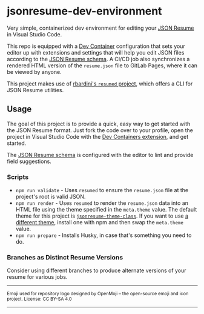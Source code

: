 # jsonresume-dev-environment

Very simple, containerized dev environment for editing your [JSON Resume](https://jsonresume.org/) in Visual Studio Code.

This repo is equipped with a [Dev Container](https://containers.dev/) configuration that sets your editor up with
extensions and settings that will help you edit JSON files according to the [JSON Resume schema](https://jsonresume.org/schema/).
A CI/CD job also synchronizes a rendered HTML version of the `resume.json` file to GitLab Pages, where it can be viewed by anyone.

This project makes use of [rbardini's `resumed` project](https://github.com/rbardini/resumed), which offers a CLI for JSON Resume utilities.

## Usage

The goal of this project is to provide a quick, easy way to get started with the JSON Resume format. Just fork the code
over to your profile, open the project in Visual Studio Code with the [Dev Containers extension](https://marketplace.visualstudio.com/items?itemName=ms-vscode-remote.remote-containers), and get started.

The [JSON Resume schema](https://jsonresume.org/schema/) is configured with the editor to lint and provide field suggestions.

### Scripts

- `npm run validate` - Uses `resumed` to ensure the `resume.json` file at the project's root is valid JSON.
- `npm run render` - Uses `resumed` to render the `resume.json` data into an HTML file using the theme specified in the `meta.theme` value. The
  default theme for this project is [`jsonresume-theme-class`](https://github.com/jsonresume/jsonresume-theme-class). If you
  want to use [a different theme](https://jsonresume.org/themes/), install one with npm and then swap the `meta.theme` value.
- `npm run prepare` - Installs Husky, in case that's something you need to do.

### Branches as Distinct Resume Versions

Consider using different branches to produce alternate versions of your resume for various jobs.

---

<sub>Emoji used for repository logo designed by OpenMoji – the open-source emoji and icon project. License: CC BY-SA 4.0</sub>

---
